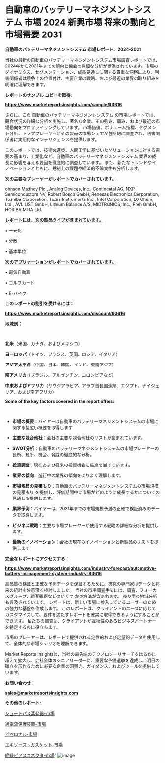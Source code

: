 # 自動車のバッテリーマネジメントシステム 市場 2024 新興市場 将来の動向と市場需要 2031

<strong>自動車のバッテリーマネジメントシステム 市場レポート、2024-2031</strong>

当社の最新の自動車のバッテリーマネジメントシステム市場調査レポートでは、2024年から2031年までの傾向と機会の詳細な分析が提供されています。市場のダイナミクス、セグメンテーション、成長見通しに関する貴重な洞察により、利害関係者は競争上の位置付け、主要企業の戦略、および最近の業界の取り組みを明確に理解できます。



<strong>レポートのサンプル コピーを取得:</strong> <a href=https://www.marketreportsinsights.com/sample/93616>

<strong><u>https://www.marketreportsinsights.com/sample/93616</u></strong></a>

さらに、この 自動車のバッテリーマネジメントシステム の市場レポートでは、競合状況の詳細な分析を実施し、著名な企業、その強み、弱み、および最近の市場動向をプロファイリングしています。 市場価値、ボリューム指標、セグメント分析、トッププレーヤーとその製品の市場シェアが包括的に調査され、利害関係者に実用的なインテリジェンスを提供します。

このレポートでは、技術の進歩、人間工学に基づいたソリューションに対する需要の高まり、工業化など、自動車のバッテリーマネジメントシステム 業界の成長に影響を与える要因を徹底的に調査しています。 また、新たなトレンドやイノベーションとともに、規制上の課題や経済的不確実性も分析します。



<strong><u>次の主要なプレーヤーがレポートでカバーされています。</u></strong>

ohnson Matthey Plc., Analog Devices, Inc., Continental AG, NXP Semiconductors NV, Robert Bosch GmbH, Renesas Electronics Corporation, Toshiba Corporation, Texas Instruments Inc., Intel Corporation, LG Chem, Ltd., AVL LIST GmbH, Lithium Balance A/S, MIDTRONICS, Inc., Preh GmbH, HORIBA MIRA Ltd.



<strong><u><b>レポートには、次の製品タイプが含まれています。</b></u></strong>

• 一元化

• 分散

• 基本単位



<strong><u><b>次のアプリケーションがレポートでカバーされています。</b></u></strong>

• 電気自動車

• ゴルフカート

• E-バイク



<strong><b>このレポートの割引を受けるには：</b></strong>

<a href=https://www.marketreportsinsights.com/discount/93616>

<strong><u>https://www.marketreportsinsights.com/discount/93616</u></strong></a>



<strong>地域別：</strong>

<strong> </strong>



<strong>北米</strong>（米国、カナダ、およびメキシコ）



<strong>ヨーロッパ</strong>（ドイツ、フランス、英国、ロシア、イタリア）



<strong>アジア太平洋</strong>（中国、日本、韓国、インド、東南アジア）



<strong>南アメリカ</strong>（ブラジル、アルゼンチン、コロンビアなど）



<strong>中東およびアフリカ</strong>（サウジアラビア、アラブ首長国連邦、エジプト、ナイジェリア、および南アフリカ）



<strong>Some of the key factors covered in the report offers:</strong>

<strong> </strong>
<ul>
  <li>

<strong>市場の概要</strong>：バイヤーは自動車のバッテリーマネジメントシステムの市場に関する幅広い概要を取得します</li>
  <li>

<strong>主要な競合他社</strong>：会社の主要な競合他社のリストが含まれています。</li>
  <li>

<strong>SWOT分析</strong>：自動車のバッテリーマネジメントシステムの市場プレーヤーの長所、短所、機会、脅威の徹底的な分析。</li>
  <li>

<strong>投資調査</strong>：現在および将来の投資機会に焦点を当てています。</li>
  <li>

<strong>業界の傾向</strong>：進行中の業界の傾向をよりよく理解します。</li>
  <li>

<strong>市場規模の見積もり</strong>：自動車のバッテリーマネジメントシステムの市場規模の見積もり を提供し、評価期間中に市場がどのように成長するかについての見通しも提供します。</li>
  <li>

<strong>業界予測</strong>：バイヤーは、2031年までの市場規模予測の正確で検証済みのデータを取得します。</li>
  <li>

<strong>ビジネス戦略</strong>：主要な市場プレーヤーが使用する戦略の詳細な分析を提供します。</li>
  <li>

<strong>最新のイノベーション</strong>：会社の現在のイノベーションと新製品のリストを提供します</li>
</ul>


<strong>完全なレポートにアクセスする</strong>：

<a href=https://www.marketreportsinsights.com/industry-forecast/automotive-battery-management-system-industry-93616>

<strong><u>https://www.marketreportsinsights.com/industry-forecast/automotive-battery-management-system-industry-93616</u></strong></a>

高品質の検証と正確な予測データを保証するために、研究の専門家はデータと将来の統計を注意深く検討しました。 当社の市場調査手法には、調査、フォーカスグループ、顧客観察などのいくつ かの方法が含まれます。 売り手の地域分析も言及されています。 レポートは、新しい市場に参入しているユーザーのための強力な基盤を作成します。 このレポートは、クライアントのニーズに応じてカスタマイズして、要件を満たすレポートを確実に取得できるようにすることができます。 私たちの調査は、クライアントが互換性のあるビジネスパートナーを特定するのに役立ちます。

市場のプレーヤーは、レポートで提供される定性的および定量的データを使用して、全体的な市場シナリオを理解できます。

Market Reports Insightsは、当社の最先端のテクノロジーリサーチをはるかに超えて拡大し、会社全体のシニアリーダーに、重要な予備選挙を達成し、明日の確立を形作るために必要な企業の洞察力、ガイダンス、およびツールを提供しています。



<strong><b>お問い合わせ</b></strong>：

<a href=mailto:sales@marketreportsinsights.com>

<strong><u>sales@marketreportsinsights.com</u></strong></a>



<strong>その他のレポート:</strong>

<a href=https://www.linkedin.com/pulse/ショートパス蒸発器-市場-2023-総合分析と事業成長戦略-2030-pr-news-hub-6ac6f/>ショートパス蒸発器-市場</a>

<a href=https://www.linkedin.com/pulse/過電流保護装置-市場-2023-総合分析と事業成長戦略-2030-pr-news-hub-poevf/>過電流保護装置-市場</a>

<a href=https://www.linkedin.com/pulse/ピペロナル-市場-2023-推進要因と成長機会-2030-consumer-connection-collective-360-ajeqf/>ピペロナル-市場</a>

<a href=https://www.linkedin.com/pulse/エキゾーストガスケット-市場-2023-競争分析と事業成長-2030-efobf/>エキゾーストガスケット-市場</a>

<a href=https://www.linkedin.com/pulse/絶縁ピアスコネクタ-市場-2023-swot-分析と成長率-2030-k3urf/>絶縁ピアスコネクタ-市場</a>"
![image](https://github.com/gayatriri2/Market-Trends/assets/166717496/5851869f-a569-4715-9300-4fb8d07737ef)

